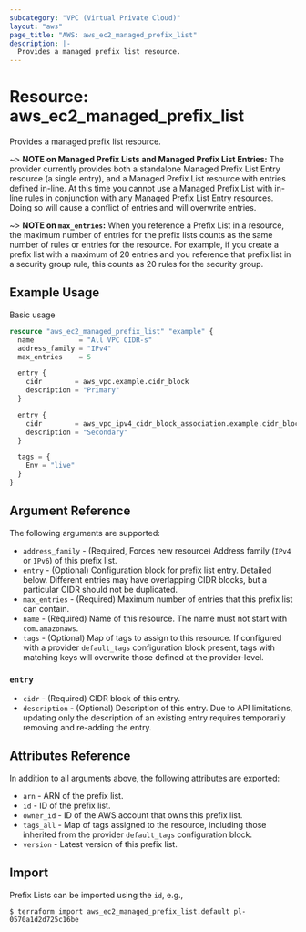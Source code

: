 ```yaml
---
subcategory: "VPC (Virtual Private Cloud)"
layout: "aws"
page_title: "AWS: aws_ec2_managed_prefix_list"
description: |-
  Provides a managed prefix list resource.
---
```


# Resource: aws_ec2_managed_prefix_list

Provides a managed prefix list resource.

~> **NOTE on Managed Prefix Lists and Managed Prefix List Entries:** The provider
currently provides both a standalone Managed Prefix List Entry resource (a single entry),
and a Managed Prefix List resource with entries defined in-line. At this time you
cannot use a Managed Prefix List with in-line rules in conjunction with any Managed
Prefix List Entry resources. Doing so will cause a conflict of entries and will overwrite entries.

~> **NOTE on `max_entries`:** When you reference a Prefix List in a resource,
the maximum number of entries for the prefix lists counts as the same number of rules
or entries for the resource. For example, if you create a prefix list with a maximum
of 20 entries and you reference that prefix list in a security group rule, this counts
as 20 rules for the security group.

## Example Usage

Basic usage

```terraform
resource "aws_ec2_managed_prefix_list" "example" {
  name           = "All VPC CIDR-s"
  address_family = "IPv4"
  max_entries    = 5

  entry {
    cidr        = aws_vpc.example.cidr_block
    description = "Primary"
  }

  entry {
    cidr        = aws_vpc_ipv4_cidr_block_association.example.cidr_block
    description = "Secondary"
  }

  tags = {
    Env = "live"
  }
}
```

## Argument Reference

The following arguments are supported:

* `address_family` - (Required, Forces new resource) Address family (`IPv4` or `IPv6`) of this prefix list.
* `entry` - (Optional) Configuration block for prefix list entry. Detailed below. Different entries may have overlapping CIDR blocks, but a particular CIDR should not be duplicated.
* `max_entries` - (Required) Maximum number of entries that this prefix list can contain.
* `name` - (Required) Name of this resource. The name must not start with `com.amazonaws`.
* `tags` - (Optional) Map of tags to assign to this resource. If configured with a provider `default_tags` configuration block present, tags with matching keys will overwrite those defined at the provider-level.

### `entry`

* `cidr` - (Required) CIDR block of this entry.
* `description` - (Optional) Description of this entry. Due to API limitations, updating only the description of an existing entry requires temporarily removing and re-adding the entry.

## Attributes Reference

In addition to all arguments above, the following attributes are exported:

* `arn` - ARN of the prefix list.
* `id` - ID of the prefix list.
* `owner_id` - ID of the AWS account that owns this prefix list.
* `tags_all` - Map of tags assigned to the resource, including those inherited from the provider `default_tags` configuration block.
* `version` - Latest version of this prefix list.

## Import

Prefix Lists can be imported using the `id`, e.g.,

```
$ terraform import aws_ec2_managed_prefix_list.default pl-0570a1d2d725c16be
```
